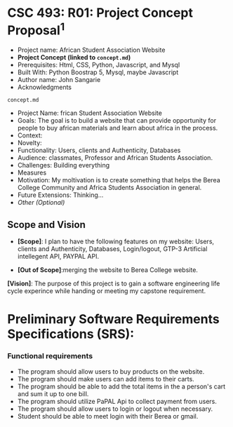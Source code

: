 # CSC 493: R01: Project Concept Proposal<sup>1</sup>

- Project name: African Student Association Website
- **Project Concept (linked to <code>concept.md</code>)** 
- Prerequisites: Html, CSS, Python, Javascript, and Mysql
- Built With: Python Boostrap 5, Mysql, maybe Javascript
- Author name: John Sangarie
- Acknowledgments


<code>concept.md</code>
  - Project Name: frican Student Association Website
  - Goals: The goal is to build a website that can provide opportunity for people to buy african materials and learn about africa in the process. 
  - Context: 
  - Novelty: 
  - Functionality: Users, clients and Authenticity, Databases
  - Audience: classmates, Professor and African Students Association.
  - Challenges: Building everything
  - Measures
  - Motivation: My moltivation is to create something that helps the Berea College Community and Africa Students Association in general. 
  - Future Extensions: Thinking...
  - *Other (Optional)*
  
 
 ## Scope and Vision
 
 
 - **[Scope]**: I plan to have the following features on my website:  Users, clients and Authenticity, Databases, Login/logout, GTP-3 Artificial intellegent API, PAYPAL API.
 
 - **[Out of Scope]**:merging the website to Berea College website.
 
 
 **[Vision]**: The purpose of this project is to gain a software engineering life cycle experince while handing or meeting my capstone requirement. 
 
 
 
# Preliminary Software Requirements Specifications (SRS):




### Functional requirements 

- The program should allow users to buy products on the website.
- The program should make users  can add items to their carts.
- The program should be able to add the total items in the a person's cart and sum it up to one bill.
- The program should utilize PaPAL  Api to collect payment from users.
- The program should allow users to login or logout when necessary.
- Student should be able to meet login with their Berea or gmail. 


